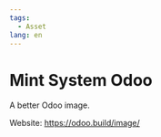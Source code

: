 ```yaml
---
tags:
  - Asset
lang: en
---
```

# Mint System Odoo

A better Odoo image.

Website: <https://odoo.build/image/>